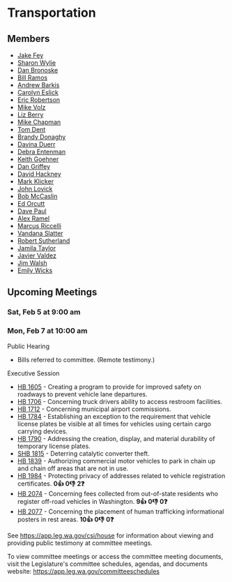 # Transportation
## Members
* [Jake Fey](/person/leg/jake.fey.md)
* [Sharon Wylie](/person/leg/sharon.wylie.md)
* [Dan Bronoske](/person/leg/dan.bronoske.md)
* [Bill Ramos](/person/leg/ramos_bi.md)
* [Andrew Barkis](/person/leg/andrew.barkis.md)
* [Carolyn Eslick](/person/leg/eslick_ca.md)
* [Eric Robertson](/person/leg/eric.robertson.md)
* [Mike Volz](/person/leg/mike.volz.md)
* [Liz Berry](/person/leg/liz.berry.md)
* [Mike Chapman](/person/leg/mike.chapman.md)
* [Tom Dent](/person/leg/tom.dent.md)
* [Brandy Donaghy](/person/leg/brandy.donaghy.md)
* [Davina Duerr](/person/leg/duerr_da.md)
* [Debra Entenman](/person/leg/entenman_de.md)
* [Keith Goehner](/person/leg/goehner_ke.md)
* [Dan Griffey](/person/leg/dan.griffey.md)
* [David Hackney](/person/leg/david.hackney.md)
* [Mark Klicker](/person/leg/mark.klicker.md)
* [John Lovick](/person/leg/john.lovick.md)
* [Bob McCaslin](/person/leg/bob.mccaslin.md)
* [Ed Orcutt](/person/leg/ed.orcutt.md)
* [Dave Paul](/person/leg/paul_da.md)
* [Alex Ramel](/person/leg/alex.ramel.md)
* [Marcus Riccelli](/person/leg/marcus.riccelli.md)
* [Vandana Slatter](/person/leg/vandana.slatter.md)
* [Robert Sutherland](/person/leg/sutherla_ro.md)
* [Jamila Taylor](/person/leg/jamila.taylor.md)
* [Javier Valdez](/person/leg/javier.valdez.md)
* [Jim Walsh](/person/leg/jim.walsh.md)
* [Emily Wicks](/person/leg/wicks_em.md)
## Upcoming Meetings
### Sat, Feb 5 at 9:00 am


### Mon, Feb 7 at 10:00 am
Public Hearing
* Bills referred to committee. (Remote testimony.)

Executive Session
* [HB 1605](/bill/2021-22/hb/1605/) - Creating a program to provide for improved safety on roadways to prevent vehicle lane departures.
* [HB 1706](/bill/2021-22/hb/1706/) - Concerning truck drivers ability to access restroom facilities.
* [HB 1712](/bill/2021-22/hb/1712/) - Concerning municipal airport commissions.
* [HB 1784](/bill/2021-22/hb/1784/) - Establishing an exception to the requirement that vehicle license plates be visible at all times for vehicles using certain cargo carrying devices.
* [HB 1790](/bill/2021-22/hb/1790/) - Addressing the creation, display, and material durability of temporary license plates.
* [SHB 1815](/bill/2021-22/hb/1815/) - Deterring catalytic converter theft.
* [HB 1839](/bill/2021-22/hb/1839/) - Authorizing commercial motor vehicles to park in chain up and chain off areas that are not in use.
* [HB 1984](/bill/2021-22/hb/1984/) - Protecting privacy of addresses related to vehicle registration certificates. **0👍** **0👎** **2❓**
* [HB 2074](/bill/2021-22/hb/2074/) - Concerning fees collected from out-of-state residents who register off-road vehicles in Washington. **9👍** **0👎** **0❓**
* [HB 2077](/bill/2021-22/hb/2077/) - Concerning the placement of human trafficking informational posters in rest areas. **10👍** **0👎** **0❓**

See https://app.leg.wa.gov/csi/house for information about viewing and providing public testimony at committee meetings.

To view committee meetings or access the committee meeting documents, visit the Legislature's committee schedules, agendas, and documents website:  https://app.leg.wa.gov/committeeschedules

